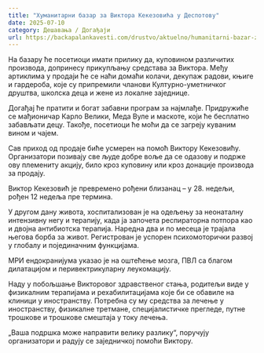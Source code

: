 ```yaml
---
title: "Хуманитарни базар за Виктора Кекезовића у Деспотову"
date: 2025-07-10
category: Дешавања / Догађаји
url: https://backapalankavesti.com/drustvo/aktuelno/humanitarni-bazar-za-viktora-kekezovica-u-despotovu/
---
```


На базару ће посетиоци имати прилику да, куповином различитих производа, допринесу прикупљању средстава за Виктора. Међу артиклима у продаји ће се наћи домаћи колачи, декупаж радови, књиге и гардероба, које су припремили чланови Културно-уметничког друштва, школска деца и жене из локалне заједнице.

Догађај ће пратити и богат забавни програм за најмлађе. Придружиће се мађионичар Карло Велики, Меда Вуле и маскоте, који ће бесплатно забављати децу. Такође, посетиоци ће моћи да се загреју куваним вином и чајем.

Сав приход од продаје биће усмерен на помоћ Виктору Кекезовићу. Организатори позивају све људе добре воље да се одазову и подрже ову племениту акцију, било кроз куповину или кроз донације производа за продају.

Виктор Кекезовић је превремено рођени близанац – у 28. недељи, рођен 12 недеља пре термина.

У другом дану живота, хоспитализован је на одељењу за неонаталну интензивну негу и терапију, када ја започета респираторна потпора као и двојна антибиотска терапија. Наредна два и по месеца је трајала његова борба за живот. Регистрован је успорен психомоторички развој у глобалу и појединачним функцијама.

МРИ ендокранијума указао је на оштећење мозга, ПВЛ са благом дилатацијом и перивектрикуларну леукомацију.

Наду у побољшање Викторовог здравственог стања, родитељи виде у физикалним терапијама и рехабилитацијама које би се обавиле на клиници у иностранству. Потребна су му средства за лечење у иностранству, физикалне третмане, специјалистичке прегледе, путне трошкове и трошкове смештаја у току лечења.

„Ваша подршка може направити велику разлику“, поручују организатори и радују се заједничкој помоћи Виктору.
